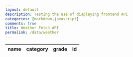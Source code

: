 ```yaml
---
layout: default
description: Testing the use of displaying frontend API
categories: [markdown,javascript]
comments: true
title: Weather Fetch API
permalink: /data/weather
---
```


<table>
  <thead>
  <tr>
    <th>name</th>
    <th>category</th>
    <th>grade</th>
    <th>id</th>
  </tr>
  </thead>
  <tbody id = "result">
    
  </tbody>
</table>

<div id="weatherStuff">

</div>



<!-- Script is layed out in a sequence (no function) and will execute when page is loaded -->
<script>
  // prepare HTML result container for new output
  const resultContainer = document.getElementById("result");

  // prepare fetch options
  const url = "https://dnhsscioly.tk/api/roster/";

  const options = {
    method: 'GET', // *GET, POST, PUT, DELETE, etc.
    mode: 'cors', // no-cors, *cors, same-origin
    cache: 'default', // *default, no-cache, reload, force-cache, only-if-cached
    credentials: 'omit', // include, *same-origin, omit
    headers: {
      'Content-Type': 'application/json'
      // 'Content-Type': 'application/x-www-form-urlencoded',
    },
  };

  // fetch the API
  fetch(url, options)
    // response is a RESTful "promise" on any successful fetch
    .then(response => {
      // check for response errors
      if (response.status !== 200) {
          const errorMsg = 'Database response error: ' + response.status;
          console.log(errorMsg);
          const tr = document.createElement("tr");
          const td = document.createElement("td");
          td.innerHTML = errorMsg;
          tr.appendChild(td);
          resultContainer.appendChild(tr);
          return;
      }
      // valid response will have json data
      response.json().then(data => {
          console.log(data);
          console.log(data);


          for (const row of data) {
            console.log(row);

            const tr = document.createElement("tr");

            const name = document.createElement("td");
            const category = document.createElement("td");
            const grade = document.createElement("td");

            name.innerHTML = row.name;
            category.innerHTML = row.category;
            grade.innerHTML = row.grade;

            tr.appendChild(name);
            tr.appendChild(category);
            tr.appendChild(grade);

            resultContainer.appendChild(tr);
          }
      })
  })
  // catch fetch errors (ie ACCESS to server blocked)
  .catch(err => {
    console.error(err);
    const tr = document.createElement("tr");
    const td = document.createElement("td");
    td.innerHTML = err;
    tr.appendChild(td);
    resultContainer.appendChild(tr);
  });
</script>